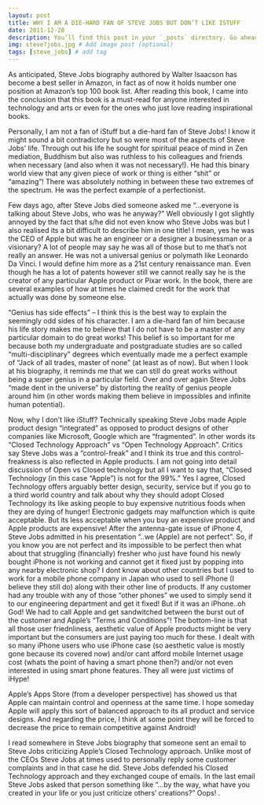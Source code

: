 ```yaml
---
layout: post
title: WHY I AM A DIE-HARD FAN OF STEVE JOBS BUT DON’T LIKE ISTUFF
date: 2011-12-20 
description: You’ll find this post in your `_posts` directory. Go ahead and edit it and re-build the site to see your changes. # Add post description (optional)
img: steve?jobs.jpg # Add image post (optional)
tags: [steve_jobs] # add tag
---
```

As anticipated, Steve Jobs biography authored by Walter Isaacson has become a best seller in Amazon, in fact as of now it holds number one position at Amazon’s top 100 book list. After reading this book, I came into the conclusion that this book is a must-read for anyone interested in technology and arts or even for the ones who just love reading inspirational books.

Personally, I am not a fan of iStuff but a die-hard fan of Steve Jobs! I know it might sound a bit contradictory but so were most of the aspects of Steve Jobs’ life. Through out his life he sought for spiritual peace of mind in Zen mediation, Buddhism but also was ruthless to his colleagues and friends when necessary (and also when it was not necessary!). He had this binary world view that any given piece of work or thing is either “shit” or “amazing”! There was absolutely nothing in between these two extremes of the spectrum. He was the perfect example of a perfectionist.

Few days ago, after Steve Jobs died someone asked me “…everyone is talking about Steve Jobs, who was he anyway?” Well obviously I got slightly annoyed by the fact that s/he did not even know who Steve Jobs was but I also realised its a bit difficult to describe him in one title! I mean, yes he was the CEO of Apple but was he an engineer or a designer a businessman or a visionary? A lot of people may say he was all of those but to me that’s not really an answer. He was not a universal genius or polymath like Leonardo Da Vinci. I would define him more as a 21st century renaissance man. Even though he has a lot of patents however still we cannot really say he is the creator of any particular Apple product or Pixar work. In the book, there are several examples of how at times he claimed credit for the work that actually was done by someone else.

“Genius has side effects” – I think this is the best way to explain the seemingly odd sides of his character. I am a die-hard fan of him because his life story makes me to believe that I do not have to be a master of any particular domain to do great works! This belief is so important for me because both my undergraduate and postgraduate studies are so called “multi-disciplinary” degrees which eventually made me a perfect example of  “Jack of all trades, master of none” (at least as of now). But when I look at his biography, it reminds me that we can still do great works without being a super genius in a particular field. Over and over again Steve Jobs “made dent in the universe” by distorting the reality of genius people around him (in other words making them believe in impossibles and infinite human potential).

Now, why I don’t like iStuff? Technically speaking Steve Jobs made Apple product design “integrated” as opposed to product designs of other companies like Microsoft, Google which are “fragmented”. In other words its “Closed Technology Approach” vs “Open Technology Approach”. Critics say Steve Jobs was a “control-freak” and I think its true and this control-freakness is also reflected in Apple products. I am not going into detail discussion of Open vs Closed technology but all I want to say that, “Closed Technology (in this case “Apple”) is not for the 99%.” Yes I agree, Closed Technology offers arguably better design, security, service but if you go to a third world country and talk about why they should adopt Closed Technology its like asking people to buy expensive nutritious foods when they are dying of hunger! Electronic gadgets may malfunction which is quite acceptable. But its less acceptable when you buy an expensive product and Apple products are expensive! After the antenna-gate issue of iPhone 4, Steve Jobs admitted in his presentation “..we (Apple) are not perfect”. So, if you know you are not perfect and its impossible to be perfect then what about that struggling (financially) fresher who just have found his newly bought iPhone is not working and cannot get it fixed just by popping into any nearby electronic shop? I dont know about other countries but I used to work for a mobile phone company in Japan who used to sell iPhone (I believe they still do) along with their other line of products. If any customer had any trouble with any of those “other phones” we used to simply send it to our engineering department and get it fixed! But if it was an iPhone..oh God! We had to call Apple and get sandwitched  between the burst out of the customer and Apple’s “Terms and Conditions”! The bottom-line is that all those user friednliness, aesthetic value of Apple products might be very important but the consumers are just paying too much for these. I dealt with so many iPhone users who use iPhone case (so aesthetic value is mostly gone because its covered now) and/or cant afford mobile Internet usage cost (whats the point of having a smart phone then?) and/or not even interested in using smart phone features. They all were just victims of iHype!

Apple’s Apps Store (from a developer perspective) has showed us that Apple can maintain control and openness at the same time. I hope someday Apple will apply this sort of balanced approach to its all product and service designs. And regarding the price, I think at some point they will be forced to decrease the price to remain competitive against Android!

I read somewhere in Steve Jobs biography that someone sent an email to Steve Jobs criticizing Apple’s Closed Technology approach. Unlike most of the CEOs Steve Jobs at times used to personally reply some customer complaints and in that case he did. Steve Jobs defended his Closed Technology approach and they exchanged coupe of emails. In the last email Steve Jobs asked that person something like “…by the way, what have you created in your life or you just criticize others’ creations?” Oops! .


